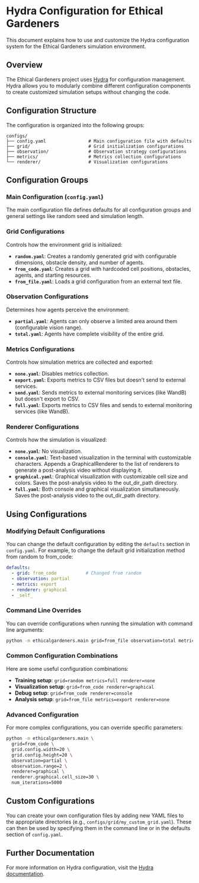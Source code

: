 # Hydra Configuration for Ethical Gardeners

This document explains how to use and customize the Hydra configuration system for the Ethical Gardeners simulation environment.

## Overview

The Ethical Gardeners project uses [Hydra](https://hydra.cc/) for configuration management. Hydra allows you to modularly combine different configuration components to create customized simulation setups without changing the code.

## Configuration Structure

The configuration is organized into the following groups:

```
configs/
├── config.yaml                # Main configuration file with defaults
├── grid/                      # Grid initialization configurations
├── observation/               # Observation strategy configurations
├── metrics/                   # Metrics collection configurations
└── renderer/                  # Visualization configurations
```

## Configuration Groups

### Main Configuration (`config.yaml`)

The main configuration file defines defaults for all configuration groups and general settings like random seed and simulation length.

### Grid Configurations

Controls how the environment grid is initialized:

- **`random.yaml`**: Creates a randomly generated grid with configurable dimensions, obstacle density, and number of agents.
- **`from_code.yaml`**: Creates a grid with hardcoded cell positions, obstacles, agents, and starting resources.
- **`from_file.yaml`**: Loads a grid configuration from an external text file.

### Observation Configurations

Determines how agents perceive the environment:

- **`partial.yaml`**: Agents can only observe a limited area around them (configurable vision range).
- **`total.yaml`**: Agents have complete visibility of the entire grid.

### Metrics Configurations

Controls how simulation metrics are collected and exported:

- **`none.yaml`**: Disables metrics collection.
- **`export.yaml`**: Exports metrics to CSV files but doesn't send to external services.
- **`send.yaml`**: Sends metrics to external monitoring services (like WandB) but doesn't export to CSV.
- **`full.yaml`**: Exports metrics to CSV files and sends to external monitoring services (like WandB).

### Renderer Configurations

Controls how the simulation is visualized:

- **`none.yaml`**: No visualization.
- **`console.yaml`**: Text-based visualization in the terminal with customizable characters. Appends a GraphicalRenderer to the list of renderers to generate a post-analysis video without displaying it.
- **`graphical.yaml`**: Graphical visualization with customizable cell size and colors. Saves the post-analysis video to the out_dir_path directory.
- **`full.yaml`**: Both console and graphical visualization simultaneously. Saves the post-analysis video to the out_dir_path directory.

## Using Configurations

### Modifying Default Configurations

You can change the default configuration by editing the `defaults` section in `config.yaml`. For example, to change the default grid initialization method from random to from_code:

```yaml
defaults:
  - grid: from_code           # Changed from random
  - observation: partial
  - metrics: export
  - renderer: graphical
  - _self_
```

### Command Line Overrides

You can override configurations when running the simulation with command line arguments:

```bash
python -m ethicalgardeners.main grid=from_file observation=total metrics=full
```

### Common Configuration Combinations

Here are some useful configuration combinations:

- **Training setup**: `grid=random metrics=full renderer=none`
- **Visualization setup**: `grid=from_code renderer=graphical`
- **Debug setup**: `grid=from_code renderer=console`
- **Analysis setup**: `grid=from_file metrics=export renderer=none`

### Advanced Configuration

For more complex configurations, you can override specific parameters:

```bash
python -m ethicalgardeners.main \
  grid=from_code \
  grid.config.width=20 \
  grid.config.height=20 \
  observation=partial \
  observation.range=2 \
  renderer=graphical \
  renderer.graphical.cell_size=30 \
  num_iterations=5000
```

## Custom Configurations

You can create your own configuration files by adding new YAML files to the appropriate directories (e.g., `configs/grid/my_custom_grid.yaml`). These can then be used by specifying them in the command line or in the defaults section of `config.yaml`.

## Further Documentation

For more information on Hydra configuration, visit the [Hydra documentation](https://hydra.cc/docs/intro/).